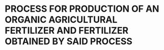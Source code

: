 # PROCESS FOR PRODUCTION OF AN ORGANIC AGRICULTURAL FERTILIZER AND FERTILIZER OBTAINED BY SAID PROCESS